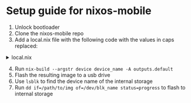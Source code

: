 # Setup guide for nixos-mobile
1. Unlock bootloader
2. Clone the nixos-mobile repo
3. Add a local.nix file with the following code with the values in caps replaced:
<details>
    <summary> local.nix </summary>
    ```nix
    {
    config,
    lib,
    pkgs,
    ...
    }: {
    nixpkgs.config.allowUnfree = true;
    mobile.boot.boot-control.enable = false;
    mobile.beautification.splash = true;

    services.openssh.enable = true;
    services.openssh.settings.PermitRootLogin = "yes";
    services.openssh.settings.PasswordAuthentication = true;

    networking.wireless = {
        enable = true;
        networks = {
        "NETWORK" = {
            psk = "PASSWORD";
        };
        };
    };

    # Set root password for SSH access
    users.users.root.password = "ROOT_PASSWORD.";

    users.users.USER = {
        isNormalUser = true;
        description = "sam";
        extraGroups = ["networkmanager" "wheel"];
        password = "USER_PASSWORD";
    };

    nix = {
        settings.experimental-features = ["nix-command" "flakes"];
        settings.trusted-users = ["sam"];
        optimise.automatic = true;
    };

    #only for lenovo wormdinger
    hardware.firmware = [
        pkgs.chromeos-sc7180-unredistributable-firmware
    ];

    environment.systemPackages = with pkgs; [
        git
        nano
        wget
        curl
    ];
    }
    ```
</details>

4. Run ` nix-build --argstr device device_name -A outputs.default `
5. Flash the resulting image to a usb drive
6. Use `lsblk` to find the device name of the internal storage
7. Run `dd if=/path/to/img of=/dev/blk_name status=progress` to flash to internal storage
